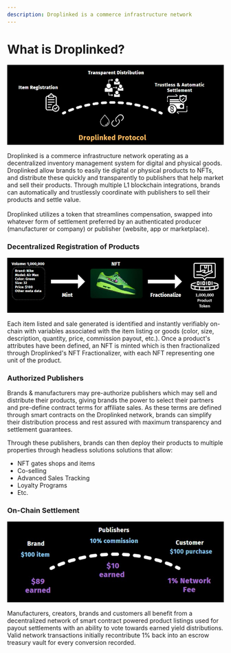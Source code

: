 ```yaml
---
description: Droplinked is a commerce infrastructure network
---
```


# What is Droplinked?

![Droplinked](<.gitbook/assets/Screenshot 2022-08-20 121037.jpg>)

Droplinked is a commerce infrastructure network operating as a decentralized inventory management system for digital and physical goods. Droplinked allow brands to easily tie digital or physical products to NFTs, and distribute these quickly and transparently to publishers that help market and sell their products. Through multiple L1 blockchain integrations, brands can automatically and trustlessly coordinate with publishers to sell their products and settle value.\
\
Droplinked utilizes a token that streamlines compensation, swapped into whatever form of settlement preferred by an authenticated producer (manufacturer or company) or publisher (website, app or marketplace).

### Decentralized Registration of Products

![Simple Product Registration, Secured on the Blockchain](<.gitbook/assets/Mint Fractionalize.jpg>)

Each item listed and sale generated is identified and instantly verifiably on-chain with variables associated with the item listing or goods (color, size, description, quantity, price, commission payout, etc.). Once a product's attributes have been defined, an NFT is minted which is then fractionalized through Droplinked's NFT Fractionalizer, with each NFT representing one unit of the product.

### Authorized Publishers

Brands & manufacturers may pre-authorize publishers which may sell and distribute their products, giving brands the power to select their partners and pre-define contract terms for affiliate sales. As these terms are defined through smart contracts on the Droplinked network, brands can simplify their distribution process and rest assured with maximum transparency and settlement guarantees.&#x20;

Through these publishers, brands can then deploy their products to multiple properties through headless solutions solutions that allow:

* NFT gates shops and items
* Co-selling
* Advanced Sales Tracking
* Loyalty Programs
* Etc.

### On-Chain Settlement

![Trustless and Automatic On-Chain Settlement](.gitbook/assets/ValueChain.jpg)







&#x20;

Manufacturers, creators, brands and customers all benefit from a decentralized network of smart contract powered product listings used for payout settlements with an ability to vote towards earned yield distributions. Valid network transactions initially recontribute 1% back into an escrow treasury vault for every conversion recorded.



###
